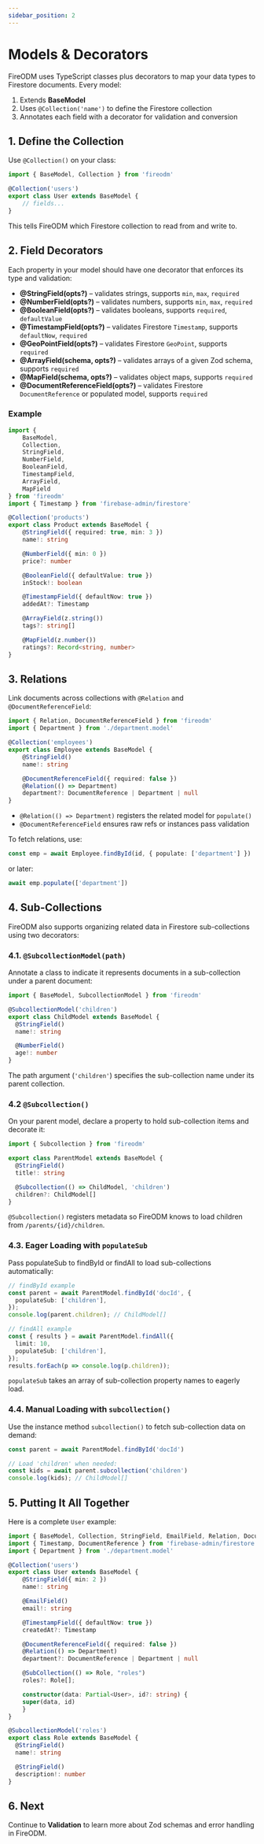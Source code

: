 ```yaml
---
sidebar_position: 2
---
```


# Models & Decorators

FireODM uses TypeScript classes plus decorators to map your data types to Firestore documents. Every model:

1. Extends **BaseModel**
2. Uses `@Collection('name')` to define the Firestore collection
3. Annotates each field with a decorator for validation and conversion

## 1. Define the Collection

Use `@Collection()` on your class:

```typescript
import { BaseModel, Collection } from 'fireodm'

@Collection('users')
export class User extends BaseModel {
    // fields...
}
```

This tells FireODM which Firestore collection to read from and write to.

## 2. Field Decorators

Each property in your model should have one decorator that enforces its type and validation:

- **@StringField(opts?)** – validates strings, supports `min`, `max`, `required`
- **@NumberField(opts?)** – validates numbers, supports `min`, `max`, `required`
- **@BooleanField(opts?)** – validates booleans, supports `required`, `defaultValue`
- **@TimestampField(opts?)** – validates Firestore `Timestamp`, supports `defaultNow`, `required`
- **@GeoPointField(opts?)** – validates Firestore `GeoPoint`, supports `required`
- **@ArrayField(schema, opts?)** – validates arrays of a given Zod schema, supports `required`
- **@MapField(schema, opts?)** – validates object maps, supports `required`
- **@DocumentReferenceField(opts?)** – validates Firestore `DocumentReference` or populated model, supports `required`

### Example

```typescript
import {
    BaseModel,
    Collection,
    StringField,
    NumberField,
    BooleanField,
    TimestampField,
    ArrayField,
    MapField
} from 'fireodm'
import { Timestamp } from 'firebase-admin/firestore'

@Collection('products')
export class Product extends BaseModel {
    @StringField({ required: true, min: 3 })
    name!: string

    @NumberField({ min: 0 })
    price?: number

    @BooleanField({ defaultValue: true })
    inStock!: boolean

    @TimestampField({ defaultNow: true })
    addedAt?: Timestamp

    @ArrayField(z.string())
    tags?: string[]

    @MapField(z.number())
    ratings?: Record<string, number>
}
```

## 3. Relations

Link documents across collections with `@Relation` and `@DocumentReferenceField`:

```typescript
import { Relation, DocumentReferenceField } from 'fireodm'
import { Department } from './department.model'

@Collection('employees')
export class Employee extends BaseModel {
    @StringField()
    name!: string

    @DocumentReferenceField({ required: false })
    @Relation(() => Department)
    department?: DocumentReference | Department | null
}
```

- `@Relation(() => Department)` registers the related model for `populate()`
- `@DocumentReferenceField` ensures raw refs or instances pass validation

To fetch relations, use:

```typescript
const emp = await Employee.findById(id, { populate: ['department'] })
```
or later:

```typescript
await emp.populate(['department'])
```

## 4. Sub-Collections

FireODM also supports organizing related data in Firestore sub-collections using two decorators:

### 4.1. `@SubcollectionModel(path)`

Annotate a class to indicate it represents documents in a sub-collection under a parent document:

```typescript
import { BaseModel, SubcollectionModel } from 'fireodm'

@SubcollectionModel('children')
export class ChildModel extends BaseModel {
  @StringField()
  name!: string

  @NumberField()
  age!: number
}
```

The path argument (`'children'`) specifies the sub-collection name under its parent collection.

### 4.2 `@Subcollection()`

On your parent model, declare a property to hold sub-collection items and decorate it:

```typescript
import { Subcollection } from 'fireodm'

export class ParentModel extends BaseModel {
  @StringField()
  title!: string

  @Subcollection(() => ChildModel, 'children')
  children?: ChildModel[]
}
```

`@Subcollection()` registers metadata so FireODM knows to load children from `/parents/{id}/children`.

### 4.3. Eager Loading with `populateSub`

Pass populateSub to findById or findAll to load sub-collections automatically:

```typescript
// findById example
const parent = await ParentModel.findById('docId', {
  populateSub: ['children'],
});
console.log(parent.children); // ChildModel[]

// findAll example
const { results } = await ParentModel.findAll({
  limit: 10,
  populateSub: ['children'],
});
results.forEach(p => console.log(p.children));
```

`populateSub` takes an array of sub-collection property names to eagerly load.

### 4.4. Manual Loading with `subcollection()`

Use the instance method `subcollection()` to fetch sub-collection data on demand:

```typescript
const parent = await ParentModel.findById('docId')

// Load 'children' when needed:
const kids = await parent.subcollection('children')
console.log(kids); // ChildModel[]
```

## 5. Putting It All Together

Here is a complete `User` example:

```typescript
import { BaseModel, Collection, StringField, EmailField, Relation, DocumentReferenceField, TimestampField } from 'fireodm'
import { Timestamp, DocumentReference } from 'firebase-admin/firestore'
import { Department } from './department.model'

@Collection('users')
export class User extends BaseModel {
    @StringField({ min: 2 })
    name!: string

    @EmailField()
    email!: string

    @TimestampField({ defaultNow: true })
    createdAt?: Timestamp

    @DocumentReferenceField({ required: false })
    @Relation(() => Department)
    department?: DocumentReference | Department | null

    @SubCollection(() => Role, "roles")
    roles?: Role[];

    constructor(data: Partial<User>, id?: string) {
    super(data, id)
    }
}

@SubcollectionModel('roles')
export class Role extends BaseModel {
  @StringField()
  name!: string

  @StringField()
  description!: number
}

```

## 6. Next

Continue to **Validation** to learn more about Zod schemas and error handling in FireODM.